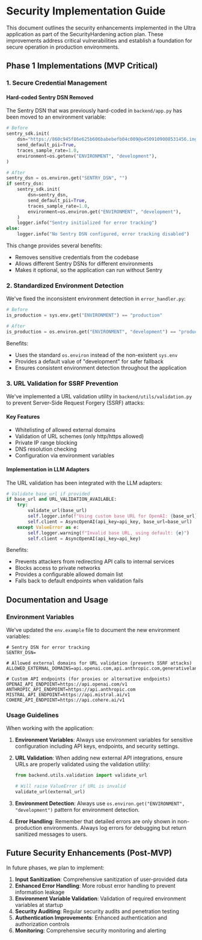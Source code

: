 # Security Implementation Guide

This document outlines the security enhancements implemented in the Ultra application as part of the SecurityHardening action plan. These improvements address critical vulnerabilities and establish a foundation for secure operation in production environments.

## Phase 1 Implementations (MVP Critical)

### 1. Secure Credential Management

#### Hard-coded Sentry DSN Removed

The Sentry DSN that was previously hard-coded in `backend/app.py` has been moved to an environment variable:

```python
# Before
sentry_sdk.init(
    dsn="https://860c945f86e625b606babebefb04c009@o4509109008531456.ingest.us.sentry.io/4509109123350528",
    send_default_pii=True,
    traces_sample_rate=1.0,
    environment=os.getenv("ENVIRONMENT", "development"),
)

# After
sentry_dsn = os.environ.get("SENTRY_DSN", "")
if sentry_dsn:
    sentry_sdk.init(
        dsn=sentry_dsn,
        send_default_pii=True,
        traces_sample_rate=1.0,
        environment=os.environ.get("ENVIRONMENT", "development"),
    )
    logger.info("Sentry initialized for error tracking")
else:
    logger.info("No Sentry DSN configured, error tracking disabled")
```

This change provides several benefits:
- Removes sensitive credentials from the codebase
- Allows different Sentry DSNs for different environments
- Makes it optional, so the application can run without Sentry

### 2. Standardized Environment Detection

We've fixed the inconsistent environment detection in `error_handler.py`:

```python
# Before
is_production = sys.env.get("ENVIRONMENT") == "production"

# After
is_production = os.environ.get("ENVIRONMENT", "development") == "production"
```

Benefits:
- Uses the standard `os.environ` instead of the non-existent `sys.env`
- Provides a default value of "development" for safer fallback
- Ensures consistent environment detection throughout the application

### 3. URL Validation for SSRF Prevention

We've implemented a URL validation utility in `backend/utils/validation.py` to prevent Server-Side Request Forgery (SSRF) attacks:

#### Key Features
- Whitelisting of allowed external domains
- Validation of URL schemes (only http/https allowed)
- Private IP range blocking
- DNS resolution checking
- Configuration via environment variables

#### Implementation in LLM Adapters
The URL validation has been integrated with the LLM adapters:

```python
# Validate base_url if provided
if base_url and URL_VALIDATION_AVAILABLE:
    try:
        validate_url(base_url)
        self.logger.info(f"Using custom base URL for OpenAI: {base_url}")
        self.client = AsyncOpenAI(api_key=api_key, base_url=base_url)
    except ValueError as e:
        self.logger.warning(f"Invalid base URL, using default: {e}")
        self.client = AsyncOpenAI(api_key=api_key)
```

Benefits:
- Prevents attackers from redirecting API calls to internal services
- Blocks access to private networks
- Provides a configurable allowed domain list
- Falls back to default endpoints when validation fails

## Documentation and Usage

### Environment Variables

We've updated the `env.example` file to document the new environment variables:

```
# Sentry DSN for error tracking
SENTRY_DSN=

# Allowed external domains for URL validation (prevents SSRF attacks)
ALLOWED_EXTERNAL_DOMAINS=api.openai.com,api.anthropic.com,generativelanguage.googleapis.com,api.mistral.ai,api.cohere.ai

# Custom API endpoints (for proxies or alternative endpoints)
OPENAI_API_ENDPOINT=https://api.openai.com/v1
ANTHROPIC_API_ENDPOINT=https://api.anthropic.com
MISTRAL_API_ENDPOINT=https://api.mistral.ai/v1
COHERE_API_ENDPOINT=https://api.cohere.ai/v1
```

### Usage Guidelines

When working with the application:

1. **Environment Variables**: Always use environment variables for sensitive configuration including API keys, endpoints, and security settings.

2. **URL Validation**: When adding new external API integrations, ensure URLs are properly validated using the validation utility:
   ```python
   from backend.utils.validation import validate_url
   
   # Will raise ValueError if URL is invalid
   validate_url(external_url)
   ```

3. **Environment Detection**: Always use `os.environ.get("ENVIRONMENT", "development")` pattern for environment detection.

4. **Error Handling**: Remember that detailed errors are only shown in non-production environments. Always log errors for debugging but return sanitized messages to users.

## Future Security Enhancements (Post-MVP)

In future phases, we plan to implement:

1. **Input Sanitization**: Comprehensive sanitization of user-provided data
2. **Enhanced Error Handling**: More robust error handling to prevent information leakage
3. **Environment Variable Validation**: Validation of required environment variables at startup
4. **Security Auditing**: Regular security audits and penetration testing
5. **Authentication Improvements**: Enhanced authentication and authorization controls
6. **Monitoring**: Comprehensive security monitoring and alerting